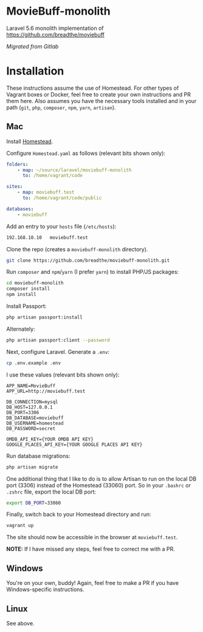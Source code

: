 # MovieBuff-monolith
Laravel 5.6 monolith implementation of https://github.com/breadthe/moviebuff

*Migrated from Gitlab*

# Installation

These instructions assume the use of Homestead. For other types of Vagrant boxes or Docker, feel free to create your own instructions and PR them here. Also assumes you have the necessary tools installed and in your path (`git`, `php`, `composer`, `npm`, `yarn`, `artisan`).

## Mac

Install [Homestead](https://laravel.com/docs/5.6/homestead#installation-and-setup).

Configure `Homestead.yaml` as follows (relevant bits shown only):

```yaml
folders:
    - map: ~/source/laravel/moviebuff-monolith
      to: /home/vagrant/code

sites:
    - map: moviebuff.test
      to: /home/vagrant/code/public

databases:
    - moviebuff
```

Add an entry to your `hosts` file (`/etc/hosts`):

```bash
192.168.10.10   moviebuff.test
```

Clone the repo (creates a `moviebuff-monolith` directory).

```bash
git clone https://github.com/breadthe/moviebuff-monolith.git
```

Run `composer` and `npm`/`yarn` (I prefer `yarn`) to install PHP/JS packages:

```bash
cd moviebuff-monolith
composer install
npm install
```

Install Passport:

```bash
php artisan passport:install
```

Alternately:

```bash
php artisan passport:client --password
```

Next, configure Laravel. Generate a `.env`:

```bash
cp .env.example .env
```

I use these values (relevant bits shown only):

```
APP_NAME=MovieBuff
APP_URL=http://moviebuff.test

DB_CONNECTION=mysql
DB_HOST=127.0.0.1
DB_PORT=3306
DB_DATABASE=moviebuff
DB_USERNAME=homestead
DB_PASSWORD=secret

OMDB_API_KEY={YOUR OMDB API KEY}
GOOGLE_PLACES_API_KEY={YOUR GOOGLE PLACES API KEY}
```

Run database migrations:

```bash
php artisan migrate
```

One additional thing that I like to do is to allow Artisan to run on the local DB port (3306) instead of the Homestead (33060) port. So in your `.bashrc` or `.zshrc` file, export the local DB port:

```bash
export DB_PORT=33060
```

Finally, switch back to your Homestead directory and run:

```bash
vagrant up
```

The site should now be accessible in the browser at `moviebuff.test`.

**NOTE:** If I have missed any steps, feel free to correct me with a PR.

## Windows

You're on your own, buddy! Again, feel free to make a PR if you have Windows-specific instructions.

## Linux

See above.
